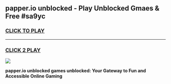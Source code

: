 
## papper.io unblocked - Play Unblocked Gmaes & Free #sa9yc
<h3>
<a href="https://news.freeplayer.one?title=papper.io_unblocked&ref=24F">CLICK TO PLAY</a></h3>
<hr>

<h3>
<a href="https://news.freeplayer.one?title=papper.io_unblocked&ref=24F">CLICK 2 PLAY</a>
  
</h3>

<a href="https://news.freeplayer.one?title=papper.io_unblocked&ref=24F/"><img src="https://clearcache.store/games.png"></a>


**papper.io unblocked games unblocked: Your Gateway to Fun and Accessible Online Gaming**
